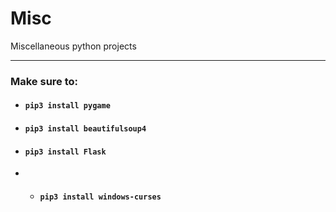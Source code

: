 # Misc
Miscellaneous python projects

---

### Make sure to:
- #### ``` pip3 install pygame ```
- #### ``` pip3 install beautifulsoup4 ```
- #### ``` pip3 install Flask ```
- - #### ``` pip3 install windows-curses ```
